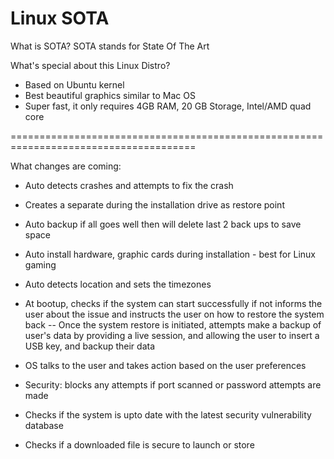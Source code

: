 # Linux SOTA

What is SOTA?
SOTA stands for State Of The Art 

What's special about this Linux Distro?

- Based on Ubuntu kernel
- Best beautiful graphics similar to Mac OS
- Super fast, it only requires 4GB RAM, 20 GB Storage, Intel/AMD quad core

======================================================================================

What changes are coming: 

- Auto detects crashes and attempts to fix the crash
- Creates a separate during the installation drive as restore point
- Auto backup if all goes well then will delete last 2 back ups to save space
- Auto install hardware, graphic cards during installation - best for Linux gaming
- Auto detects location and sets the timezones
- At bootup, checks if the system can start successfully if not informs the user about the issue and instructs the user on how to restore the system back
  -- Once the system restore is initiated, attempts make a backup of user's data by providing a live session, and allowing the user to insert a USB key, and backup their data

- OS talks to the user and takes action based on the user preferences
- Security: blocks any attempts if port scanned or password attempts are made
- Checks if the system is upto date with the latest security vulnerability database
- Checks if a downloaded file is secure to launch or store
